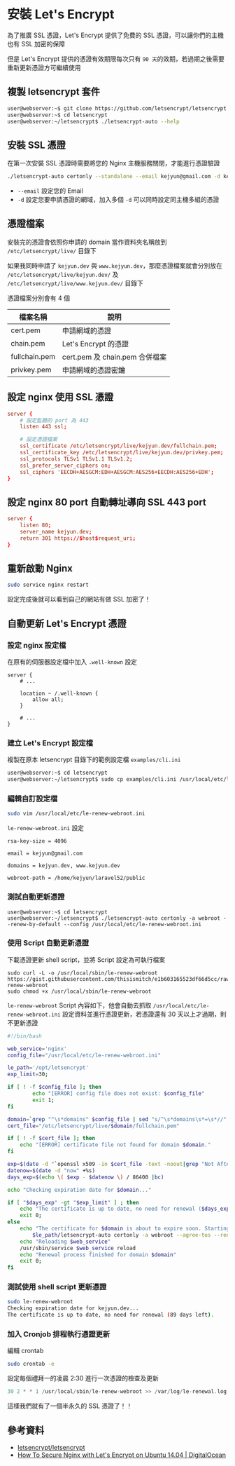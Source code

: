 # 安裝 Let's Encrypt

為了推廣 SSL 憑證，Let's Encrypt 提供了免費的 SSL 憑證，可以讓你們的主機也有 SSL 加密的保障

但是 Let's Encrypt 提供的憑證有效期限每次只有 `90 天`的效期，若過期之後需要重新更新憑證方可繼續使用

## 複製 letsencrypt 套件

```sh
user@webserver:~$ git clone https://github.com/letsencrypt/letsencrypt
user@webserver:~$ cd letsencrypt
user@webserver:~/letsencrypt$ ./letsencrypt-auto --help
```

## 安裝 SSL 憑證

在第一次安裝 SSL 憑證時需要將您的 Nginx 主機服務關閉，才能進行憑證驗證

```sh
./letsencrypt-auto certonly --standalone --email kejyun@gmail.com -d kejyun.dev -d www.kejyun.dev
```

* `--email` 設定您的 Email
* `-d` 設定您要申請憑證的網域，加入多個 `-d` 可以同時設定同主機多組的憑證


## 憑證檔案

安裝完的憑證會依照你申請的 domain 當作資料夾名稱放到 `/etc/letsencrypt/live/` 目錄下

如果我同時申請了 `kejyun.dev` 與 `www.kejyun.dev`，那麼憑證檔案就會分別放在 `/etc/letsencrypt/live/kejyun.dev/` 及 `/etc/letsencrypt/live/www.kejyun.dev/` 目錄下

憑證檔案分別會有 4 個

|  檔案名稱 |  說明 |
|---|---|
|  cert.pem | 申請網域的憑證  |
|  chain.pem |  Let's Encrypt 的憑證 |
|  fullchain.pem | cert.pem 及 chain.pem 合併檔案  |
|  privkey.pem |  申請網域的憑證密鑰 |


## 設定 nginx 使用 SSL 憑證

```conf
server {
    # 設定監聽的 port 為 443
    listen 443 ssl;

    # 設定憑證檔案
    ssl_certificate /etc/letsencrypt/live/kejyun.dev/fullchain.pem;
    ssl_certificate_key /etc/letsencrypt/live/kejyun.dev/privkey.pem;
    ssl_protocols TLSv1 TLSv1.1 TLSv1.2;
    ssl_prefer_server_ciphers on;
    ssl_ciphers 'EECDH+AESGCM:EDH+AESGCM:AES256+EECDH:AES256+EDH';
}
```

## 設定 nginx 80 port 自動轉址導向 SSL 443 port

```conf
server {
    listen 80;
    server_name kejyun.dev;
    return 301 https://$host$request_uri;
}
```

## 重新啟動 Nginx

```sh
sudo service nginx restart
```

設定完成後就可以看到自己的網站有做 SSL 加密了！

## 自動更新 Let's Encrypt 憑證

### 設定 nginx 設定檔

在原有的伺服器設定檔中加入 `.well-known` 設定

```
server {
    # ...

    location ~ /.well-known {
        allow all;
    }

    # ...
}
```

### 建立 Let's Encrypt 設定檔

複製在原本 letsencrypt 目錄下的範例設定檔 `examples/cli.ini`

```sh
user@webserver:~$ cd letsencrypt
user@webserver:~/letsencrypt$ sudo cp examples/cli.ini /usr/local/etc/le-renew-webroot.ini
```

### 編輯自訂設定檔

```sh
sudo vim /usr/local/etc/le-renew-webroot.ini
```

`le-renew-webroot.ini` 設定

```
rsa-key-size = 4096

email = kejyun@gmail.com

domains = kejyun.dev, www.kejyun.dev

webroot-path = /home/kejyun/laravel52/public
```

### 測試自動更新憑證

```
user@webserver:~$ cd letsencrypt
user@webserver:~/letsencrypt$ ./letsencrypt-auto certonly -a webroot --renew-by-default --config /usr/local/etc/le-renew-webroot.ini
```

### 使用 Script 自動更新憑證

下載憑證更新 shell script，並將 Script 設定為可執行檔案

```
sudo curl -L -o /usr/local/sbin/le-renew-webroot https://gist.githubusercontent.com/thisismitch/e1b603165523df66d5cc/raw/fbffbf358e96110d5566f13677d9bd5f4f65794c/le-renew-webroot
sudo chmod +x /usr/local/sbin/le-renew-webroot
```

`le-renew-webroot` Script 內容如下，他會自動去抓取 `/usr/local/etc/le-renew-webroot.ini` 設定資料並進行憑證更新，若憑證還有 30 天以上才過期，則不更新憑證

```sh
#!/bin/bash

web_service='nginx'
config_file="/usr/local/etc/le-renew-webroot.ini"

le_path='/opt/letsencrypt'
exp_limit=30;

if [ ! -f $config_file ]; then
        echo "[ERROR] config file does not exist: $config_file"
        exit 1;
fi

domain=`grep "^\s*domains" $config_file | sed "s/^\s*domains\s*=\s*//" | sed 's/(\s*)\|,.*$//'`
cert_file="/etc/letsencrypt/live/$domain/fullchain.pem"

if [ ! -f $cert_file ]; then
	echo "[ERROR] certificate file not found for domain $domain."
fi

exp=$(date -d "`openssl x509 -in $cert_file -text -noout|grep "Not After"|cut -c 25-`" +%s)
datenow=$(date -d "now" +%s)
days_exp=$(echo \( $exp - $datenow \) / 86400 |bc)

echo "Checking expiration date for $domain..."

if [ "$days_exp" -gt "$exp_limit" ] ; then
	echo "The certificate is up to date, no need for renewal ($days_exp days left)."
	exit 0;
else
	echo "The certificate for $domain is about to expire soon. Starting webroot renewal script..."
        $le_path/letsencrypt-auto certonly -a webroot --agree-tos --renew-by-default --config $config_file
	echo "Reloading $web_service"
	/usr/sbin/service $web_service reload
	echo "Renewal process finished for domain $domain"
	exit 0;
fi
```

### 測試使用 shell script 更新憑證

```sh
sudo le-renew-webroot
Checking expiration date for kejyun.dev...
The certificate is up to date, no need for renewal (89 days left).
```

### 加入 Cronjob 排程執行憑證更新

編輯 crontab

```sh
sudo crontab -e
```

設定每個禮拜一的凌晨 2:30 進行一次憑證的檢查及更新

```c
30 2 * * 1 /usr/local/sbin/le-renew-webroot >> /var/log/le-renewal.log
```

這樣我們就有了一個半永久的 SSL 憑證了！！


## 參考資料
* [letsencrypt/letsencrypt](https://github.com/letsencrypt/letsencrypt)
* [How To Secure Nginx with Let's Encrypt on Ubuntu 14.04 | DigitalOcean](https://www.digitalocean.com/community/tutorials/how-to-secure-nginx-with-let-s-encrypt-on-ubuntu-14-04)
